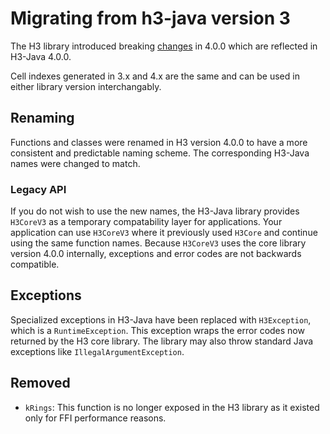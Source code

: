 # Migrating from h3-java version 3

The H3 library introduced breaking [changes](https://h3geo.org/docs/library/migrating-3.x) in 4.0.0 which are reflected in H3-Java 4.0.0.

Cell indexes generated in 3.x and 4.x are the same and can be used in either library version interchangably.

## Renaming

Functions and classes were renamed in H3 version 4.0.0 to have a more consistent and predictable naming scheme. The corresponding H3-Java names were changed to match.

### Legacy API

If you do not wish to use the new names, the H3-Java library provides `H3CoreV3` as a temporary compatability layer for applications. Your application can use `H3CoreV3` where it previously used `H3Core` and continue using the same function names. Because `H3CoreV3` uses the core library version 4.0.0 internally, exceptions and error codes are not backwards compatible.

## Exceptions

Specialized exceptions in H3-Java have been replaced with `H3Exception`, which is a `RuntimeException`. This exception wraps the error codes now returned by the H3 core library. The library may also throw standard Java exceptions like `IllegalArgumentException`.

## Removed

* `kRings`: This function is no longer exposed in the H3 library as it existed only for FFI performance reasons.